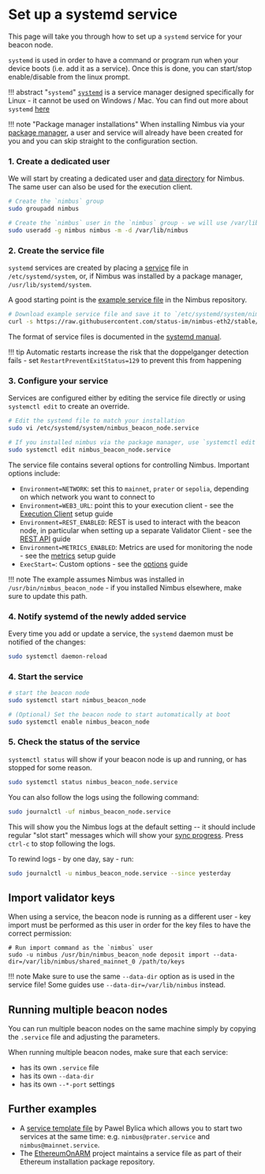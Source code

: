 # Set up a systemd service

This page will take you through how to set up a `systemd` service for your beacon node.

`systemd` is used in order to have a command or program run when your device boots (i.e. add it as a service). Once this is done, you can start/stop enable/disable from the linux prompt.

!!! abstract "`systemd`"
    [`systemd`](https://systemd.io/) is a service manager designed specifically for Linux - it cannot be used on Windows / Mac. You can find out more about `systemd` [here](https://fedoramagazine.org/what-is-an-init-system/)

!!! note "Package manager installations"
    When installing Nimbus via your [package manager](./binaries.md), a user and service will already have been created for you and you can skip straight to the configuration section.

### 1. Create a dedicated user

We will start by creating a dedicated user and [data directory](./data-dir.md) for Nimbus. The same user can also be used for the execution client.

```sh
# Create the `nimbus` group
sudo groupadd nimbus

# Create the `nimbus` user in the `nimbus` group - we will use /var/lib/nimbus as data directory.
sudo useradd -g nimbus nimbus -m -d /var/lib/nimbus
```

### 2. Create the service file

`systemd` services are created by placing a [service](https://www.freedesktop.org/software/systemd/man/systemd.service.html) file in `/etc/systemd/system`, or, if Nimbus was installed by a package manager, `/usr/lib/systemd/system`.

A good starting point is the [example service file](https://raw.githubusercontent.com/status-im/nimbus-eth2/stable/scripts/package_src/nimbus_beacon_node/image/lib/systemd/system/nimbus_beacon_node.service) in the Nimbus repository.

```sh
# Download example service file and save it to `/etc/systemd/system/nimbus_beacon_node.service`
curl -s https://raw.githubusercontent.com/status-im/nimbus-eth2/stable/scripts/package_src/nimbus_beacon_node/image/lib/systemd/system/nimbus_beacon_node.service | sudo tee /etc/systemd/system/nimbus_beacon_node.service > /dev/null
```

The format of service files is documented in the [systemd manual](https://www.freedesktop.org/software/systemd/man/systemd.service.html).

!!! tip
    Automatic restarts increase the risk that the doppelganger detection fails - set `RestartPreventExitStatus=129` to prevent this from happening

### 3. Configure your service

Services are configured either by editing the service file directly or using `systemctl edit` to create an override.

```sh
# Edit the systemd file to match your installation
sudo vi /etc/systemd/system/nimbus_beacon_node.service

# If you installed nimbus via the package manager, use `systemctl edit` instead
sudo systemctl edit nimbus_beacon_node.service
```

The service file contains several options for controlling Nimbus. Important options include:

* `Environment=NETWORK`: set this to `mainnet`, `prater` or `sepolia`, depending on which network you want to connect to
* `Environment=WEB3_URL`: point this to your execution client - see the [Execution Client](./eth1.md) setup guide
* `Environment=REST_ENABLED`: REST is used to interact with the beacon node, in particular when setting up a separate Validator Client - see the [REST API](./rest-api.md) guide
* `Environment=METRICS_ENABLED`: Metrics are used for monitoring the node - see the [metrics](./metrics-pretty-pictures.md) setup guide
* `ExecStart=`: Custom options - see the [options](./options.md) guide

!!! note
    The example assumes Nimbus was installed in `/usr/bin/nimbus_beacon_node` - if you installed Nimbus elsewhere, make sure to update this path.

### 4. Notify systemd of the newly added service

Every time you add or update a service, the `systemd` daemon must be notified of the changes:

```sh
sudo systemctl daemon-reload
```

### 4. Start the service

```sh
# start the beacon node
sudo systemctl start nimbus_beacon_node

# (Optional) Set the beacon node to start automatically at boot
sudo systemctl enable nimbus_beacon_node
```

### 5. Check the status of the service

`systemctl status` will show if your beacon node is up and running, or has stopped for some reason.

```sh
sudo systemctl status nimbus_beacon_node.service
```

You can also follow the logs using the following command:

```sh
sudo journalctl -uf nimbus_beacon_node.service
```

This will show you the Nimbus logs at the default setting  -- it should include regular "slot start" messages which will show your [sync progress](./keep-an-eye.md#keep-track-of-your-syncing-progress). Press `ctrl-c` to stop following the logs.

To rewind logs - by one day, say - run:

```sh
sudo journalctl -u nimbus_beacon_node.service --since yesterday
```

## Import validator keys

When using a service, the beacon node is running as a different user - key import must be performed as this user in order for the key files to have the correct permission:

```
# Run import command as the `nimbus` user
sudo -u nimbus /usr/bin/nimbus_beacon_node deposit import --data-dir=/var/lib/nimbus/shared_mainnet_0 /path/to/keys
```

!!! note
    Make sure to use the same `--data-dir` option as is used in the service file! Some guides use `--data-dir=/var/lib/nimbus` instead.

## Running multiple beacon nodes

You can run multiple beacon nodes on the same machine simply by copying the `.service` file and adjusting the parameters.

When running multiple beacon nodes, make sure that each service:

* has its own `.service` file
* has its own `--data-dir`
* has its own `--*-port` settings

## Further examples

- A [service template file](https://github.com/chfast/ethereum-node/blob/main/nimbus%40.service) by Pawel Bylica which allows you to start two services at the same time: e.g. `nimbus@prater.service` and `nimbus@mainnet.service`.
- The [EthereumOnARM](https://github.com/diglos/ethereumonarm/blob/main/fpm-package-builder/nimbus/extras/nimbus.service) project maintains a service file as part of their Ethereum installation package repository.

